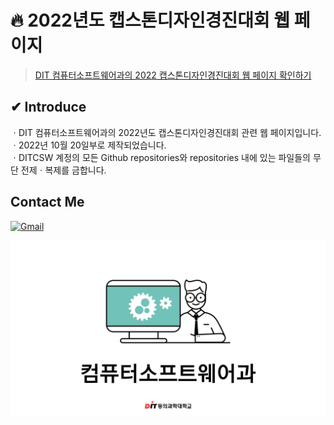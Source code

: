 # 🔥 2022년도 캡스톤디자인경진대회 웹 페이지 <br>
>[DIT 컴퓨터소프트웨어과의 2022 캡스톤디자인경진대회 웹 페이지 확인하기](https://ditcsw.github.io/2022capstone/)

## ✔ Introduce
ㆍDIT 컴퓨터소프트웨어과의 2022년도 캡스톤디자인경진대회 관련 웹 페이지입니다. <br>
ㆍ2022년 10월 20일부로 제작되었습니다. <br>
ㆍDITCSW 계정의 모든 Github repositories와 repositories 내에 있는 파일들의 무단 전제ㆍ복제를 금합니다. <br>

## Contact Me

<a href="mailto:ditcs001@gmail.com">
  
![Gmail](https://img.shields.io/badge/Gmail-D14836?style=for-the-badge&logo=gmail&logoColor=white)
  
  
</a>


![레이아웃](https://github.com/DITCSW/DITCSW.github.io/blob/main/img/banner_2.png) <br>
